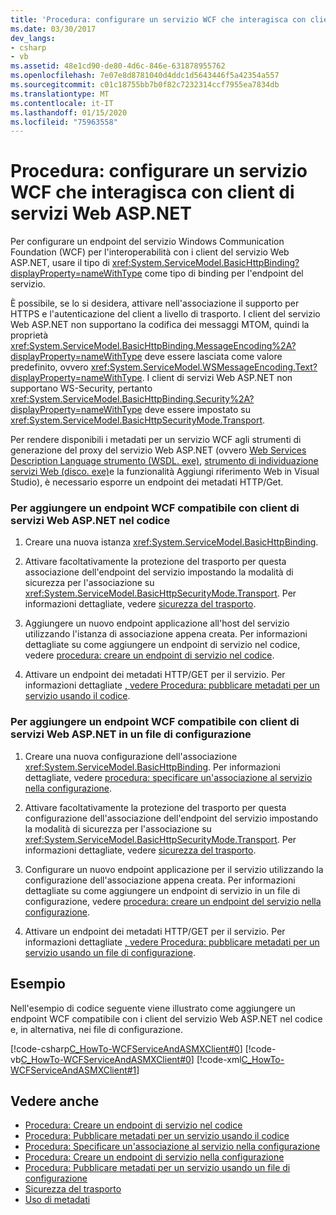 ```yaml
---
title: 'Procedura: configurare un servizio WCF che interagisca con client di servizi Web ASP.NET'
ms.date: 03/30/2017
dev_langs:
- csharp
- vb
ms.assetid: 48e1cd90-de80-4d6c-846e-631878955762
ms.openlocfilehash: 7e07e8d8781040d4ddc1d5643446f5a42354a557
ms.sourcegitcommit: c01c18755bb7b0f82c7232314ccf7955ea7834db
ms.translationtype: MT
ms.contentlocale: it-IT
ms.lasthandoff: 01/15/2020
ms.locfileid: "75963558"
---
```

# <a name="how-to-configure-wcf-service-to-interoperate-with-aspnet-web-service-clients"></a>Procedura: configurare un servizio WCF che interagisca con client di servizi Web ASP.NET
Per configurare un endpoint del servizio Windows Communication Foundation (WCF) per l'interoperabilità con i client del servizio Web ASP.NET, usare il tipo di <xref:System.ServiceModel.BasicHttpBinding?displayProperty=nameWithType> come tipo di binding per l'endpoint del servizio.  
  
 È possibile, se lo si desidera, attivare nell'associazione il supporto per HTTPS e l'autenticazione del client a livello di trasporto. I client del servizio Web ASP.NET non supportano la codifica dei messaggi MTOM, quindi la proprietà <xref:System.ServiceModel.BasicHttpBinding.MessageEncoding%2A?displayProperty=nameWithType> deve essere lasciata come valore predefinito, ovvero <xref:System.ServiceModel.WSMessageEncoding.Text?displayProperty=nameWithType>. I client di servizi Web ASP.NET non supportano WS-Security, pertanto <xref:System.ServiceModel.BasicHttpBinding.Security%2A?displayProperty=nameWithType> deve essere impostato su <xref:System.ServiceModel.BasicHttpSecurityMode.Transport>.  
  
 Per rendere disponibili i metadati per un servizio WCF agli strumenti di generazione del proxy del servizio Web ASP.NET (ovvero [Web Services Description Language strumento (WSDL. exe)](https://docs.microsoft.com/previous-versions/dotnet/netframework-4.0/7h3ystb6(v%3dvs.100)), [strumento di individuazione servizi Web (disco. exe)](https://docs.microsoft.com/previous-versions/dotnet/netframework-4.0/cy2a3ybs(v=vs.100))e la funzionalità Aggiungi riferimento Web in Visual Studio), è necessario esporre un endpoint dei metadati HTTP/Get.  
  
### <a name="to-add-a-wcf-endpoint-that-is-compatible-with-aspnet-web-service-clients-in-code"></a>Per aggiungere un endpoint WCF compatibile con client di servizi Web ASP.NET nel codice  
  
1. Creare una nuova istanza <xref:System.ServiceModel.BasicHttpBinding>.  
  
2. Attivare facoltativamente la protezione del trasporto per questa associazione dell'endpoint del servizio impostando la modalità di sicurezza per l'associazione su <xref:System.ServiceModel.BasicHttpSecurityMode.Transport>. Per informazioni dettagliate, vedere [sicurezza del trasporto](../../../../docs/framework/wcf/feature-details/transport-security.md).  
  
3. Aggiungere un nuovo endpoint applicazione all'host del servizio utilizzando l'istanza di associazione appena creata. Per informazioni dettagliate su come aggiungere un endpoint di servizio nel codice, vedere [procedura: creare un endpoint di servizio nel codice](../../../../docs/framework/wcf/feature-details/how-to-create-a-service-endpoint-in-code.md).  
  
4. Attivare un endpoint dei metadati HTTP/GET per il servizio. Per informazioni dettagliate [, vedere Procedura: pubblicare metadati per un servizio usando il codice](../../../../docs/framework/wcf/feature-details/how-to-publish-metadata-for-a-service-using-code.md).  
  
### <a name="to-add-a-wcf-endpoint-that-is-compatible-with-aspnet-web-service-clients-in-a-configuration-file"></a>Per aggiungere un endpoint WCF compatibile con client di servizi Web ASP.NET in un file di configurazione  
  
1. Creare una nuova configurazione dell'associazione <xref:System.ServiceModel.BasicHttpBinding>. Per informazioni dettagliate, vedere [procedura: specificare un'associazione al servizio nella configurazione](../../../../docs/framework/wcf/how-to-specify-a-service-binding-in-configuration.md).  
  
2. Attivare facoltativamente la protezione del trasporto per questa configurazione dell'associazione dell'endpoint del servizio impostando la modalità di sicurezza per l'associazione su <xref:System.ServiceModel.BasicHttpSecurityMode.Transport>. Per informazioni dettagliate, vedere [sicurezza del trasporto](../../../../docs/framework/wcf/feature-details/transport-security.md).  
  
3. Configurare un nuovo endpoint applicazione per il servizio utilizzando la configurazione dell'associazione appena creata. Per informazioni dettagliate su come aggiungere un endpoint di servizio in un file di configurazione, vedere [procedura: creare un endpoint del servizio nella configurazione](../../../../docs/framework/wcf/feature-details/how-to-create-a-service-endpoint-in-configuration.md).  
  
4. Attivare un endpoint dei metadati HTTP/GET per il servizio. Per informazioni dettagliate [, vedere Procedura: pubblicare metadati per un servizio usando un file di configurazione](../../../../docs/framework/wcf/feature-details/how-to-publish-metadata-for-a-service-using-a-configuration-file.md).  
  
## <a name="example"></a>Esempio  
 Nell'esempio di codice seguente viene illustrato come aggiungere un endpoint WCF compatibile con i client del servizio Web ASP.NET nel codice e, in alternativa, nei file di configurazione.  
  
 [!code-csharp[C_HowTo-WCFServiceAndASMXClient#0](../../../../samples/snippets/csharp/VS_Snippets_CFX/c_howto-wcfserviceandasmxclient/cs/program.cs#0)] 
 [!code-vb[C_HowTo-WCFServiceAndASMXClient#0](../../../../samples/snippets/visualbasic/VS_Snippets_CFX/c_howto-wcfserviceandasmxclient/vb/program.vb#0)] 
 [!code-xml[C_HowTo-WCFServiceAndASMXClient#1](../../../../samples/snippets/csharp/VS_Snippets_CFX/c_howto-wcfserviceandasmxclient/common/app.config#1)]     
  
## <a name="see-also"></a>Vedere anche

- [Procedura: Creare un endpoint di servizio nel codice](../../../../docs/framework/wcf/feature-details/how-to-create-a-service-endpoint-in-code.md)
- [Procedura: Pubblicare metadati per un servizio usando il codice](../../../../docs/framework/wcf/feature-details/how-to-publish-metadata-for-a-service-using-code.md)
- [Procedura: Specificare un'associazione al servizio nella configurazione](../../../../docs/framework/wcf/how-to-specify-a-service-binding-in-configuration.md)
- [Procedura: Creare un endpoint di servizio nella configurazione](../../../../docs/framework/wcf/feature-details/how-to-create-a-service-endpoint-in-configuration.md)
- [Procedura: Pubblicare metadati per un servizio usando un file di configurazione](../../../../docs/framework/wcf/feature-details/how-to-publish-metadata-for-a-service-using-a-configuration-file.md)
- [Sicurezza del trasporto](../../../../docs/framework/wcf/feature-details/transport-security.md)
- [Uso di metadati](../../../../docs/framework/wcf/feature-details/using-metadata.md)
